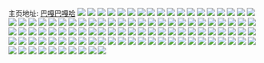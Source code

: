 主页地址: [巴嘎巴嘎哈](https://weibo.com/u/5640908371) 
![](https://wx4.sinaimg.cn/mw2000/0069KFX5ly1h9lse6wva9j31i3204e81.jpg) 
![](https://wx4.sinaimg.cn/mw2000/0069KFX5ly1h9lsecjrcnj32c03401kz.jpg) 
![](https://wx4.sinaimg.cn/mw2000/0069KFX5ly1h9lsee4szmj33402c0qv5.jpg) 
![](https://wx4.sinaimg.cn/mw2000/0069KFX5ly1h9jedgua3aj30wi1yc7wh.jpg) 
![](https://wx4.sinaimg.cn/mw2000/0069KFX5ly1h9f2j3rbxrj31o12807wi.jpg) 
![](https://wx4.sinaimg.cn/mw2000/0069KFX5ly1h9f2j5h3ezj31o0280npd.jpg) 
![](https://wx4.sinaimg.cn/mw2000/0069KFX5ly1h9f2j22jmhj31o0280kjl.jpg) 
![](https://wx4.sinaimg.cn/mw2000/0069KFX5ly1h9b7dipcy3j31i0200npd.jpg) 
![](https://wx4.sinaimg.cn/mw2000/0069KFX5ly1h970y9e4cnj30wi14n12n.jpg) 
![](https://wx4.sinaimg.cn/mw2000/0069KFX5ly1h970ygndyvj30wi14ngu8.jpg) 
![](https://wx4.sinaimg.cn/mw2000/0069KFX5ly1h970ykols1j30wi14ngvb.jpg) 
![](https://wx4.sinaimg.cn/mw2000/0069KFX5ly1h970yse74aj30wi14nn4t.jpg) 
![](https://wx4.sinaimg.cn/mw2000/0069KFX5ly1h927nmhpp0j31o0280b29.jpg) 
![](https://wx4.sinaimg.cn/mw2000/0069KFX5ly1h927nlx9mhj31o0280b29.jpg) 
![](https://wx4.sinaimg.cn/mw2000/0069KFX5ly1h90a8mmnlij31q72aye82.jpg) 
![](https://wx4.sinaimg.cn/mw2000/0069KFX5ly1h90a8nr13fj316o1kwx3b.jpg) 
![](https://wx4.sinaimg.cn/mw2000/0069KFX5ly1h90a8pavgtj31sc2ds16z.jpg) 
![](https://wx4.sinaimg.cn/mw2000/0069KFX5ly1h90a8tzvjqj30u01hc7gb.jpg) 
![](https://wx4.sinaimg.cn/mw2000/0069KFX5ly1h8j6xmfmlkj31sc2ds4qp.jpg) 
![](https://wx4.sinaimg.cn/mw2000/0069KFX5ly1h84ogsv9zej30nl0nlgpf.jpg) 
![](https://wx4.sinaimg.cn/mw2000/0069KFX5ly1h84ogv9685j31o02807wh.jpg) 
![](https://wx4.sinaimg.cn/mw2000/0069KFX5ly1h84ogvpgylj317q1mcwyt.jpg) 
![](https://wx4.sinaimg.cn/mw2000/0069KFX5gy1h7vgatc9avj31400u043a.jpg) 
![](https://wx4.sinaimg.cn/mw2000/0069KFX5ly1h78nrm9gb5j31400u00vy.jpg) 
![](https://wx4.sinaimg.cn/mw2000/0069KFX5ly1h78nrmpz87j31400u07d4.jpg) 
![](https://wx4.sinaimg.cn/mw2000/0069KFX5ly1h78nrlsdxgj30u014041w.jpg) 
![](https://wx4.sinaimg.cn/mw2000/0069KFX5gy1h7858vr400j30u0140do6.jpg) 
![](https://wx4.sinaimg.cn/mw2000/0069KFX5ly1h719vidpdpj31o02804e9.jpg) 
![](https://wx4.sinaimg.cn/mw2000/0069KFX5ly1h719vhva6pj31o0280b29.jpg) 
![](https://wx4.sinaimg.cn/mw2000/0069KFX5ly1h719vkub4wj31kj23ddv3.jpg) 
![](https://wx4.sinaimg.cn/mw2000/0069KFX5ly1h719vm0bigj31ja21qe81.jpg) 
![](https://wx4.sinaimg.cn/mw2000/0069KFX5gy1h6w0tuz4dfj30u01hcake.jpg) 
![](https://wx4.sinaimg.cn/mw2000/0069KFX5gy1h6sj51nzgkj320x20xnp3.jpg) 
![](https://wx4.sinaimg.cn/mw2000/0069KFX5gy1h6sj543pc3j33402c0hdu.jpg) 
![](https://wx4.sinaimg.cn/mw2000/0069KFX5gy1h6majkcar6j31o0280u0x.jpg) 
![](https://wx4.sinaimg.cn/mw2000/0069KFX5gy1h6majlc0djj30k00zkn38.jpg) 
![](https://wx4.sinaimg.cn/mw2000/0069KFX5ly1h6fr6h0agnj31o0280qv5.jpg) 
![](https://wx4.sinaimg.cn/mw2000/0069KFX5ly1h6f6o7vxnbj30u0140gry.jpg) 
![](https://wx4.sinaimg.cn/mw2000/0069KFX5ly1h6d56k9dhaj31o0280wru.jpg) 
![](https://wx4.sinaimg.cn/mw2000/0069KFX5ly1h6d56mesqdj31o02807wi.jpg) 
![](https://wx4.sinaimg.cn/mw2000/0069KFX5ly1h6d56onoftj31o02807wi.jpg) 
![](https://wx4.sinaimg.cn/mw2000/0069KFX5ly1h6bnnv3o8lj30u01syq9o.jpg) 
![](https://wx4.sinaimg.cn/mw2000/0069KFX5ly1h68gnyube9j33402c04qr.jpg) 
![](https://wx4.sinaimg.cn/mw2000/0069KFX5ly1h653hjdzsbj30u0140794.jpg) 
![](https://wx4.sinaimg.cn/mw2000/0069KFX5gy1h5djbpid1yj30u0140ahy.jpg) 
![](https://wx4.sinaimg.cn/mw2000/0069KFX5ly1h5ago1x9eej30u00u0n3l.jpg) 
![](https://wx4.sinaimg.cn/mw2000/0069KFX5ly1h4z6byyd62j31o0280e81.jpg) 
![](https://wx4.sinaimg.cn/mw2000/0069KFX5ly1h4z6c1gm04j32c03404qq.jpg) 
![](https://wx4.sinaimg.cn/mw2000/0069KFX5ly1h4scl2de6xj30wi1ycgyx.jpg) 
![](https://wx4.sinaimg.cn/mw2000/0069KFX5ly1h425sr6fy5j30u0140aha.jpg) 
![](https://wx4.sinaimg.cn/mw2000/0069KFX5ly1h3jlo0faucj32p62354qq.jpg) 
![](https://wx4.sinaimg.cn/mw2000/0069KFX5ly1h3jlo3gvypj33vc2kwx6r.jpg) 
![](https://wx4.sinaimg.cn/mw2000/0069KFX5ly1h3galpagg8j30ri1hhmzk.jpg) 
![](https://wx4.sinaimg.cn/mw2000/0069KFX5gy1h30ocola3hj30wi1yck7f.jpg) 
![](https://wx4.sinaimg.cn/mw2000/0069KFX5gy1h2t2ciqn10j31ix218e81.jpg) 
![](https://wx4.sinaimg.cn/mw2000/0069KFX5ly1h2md13b6tij32c033ze83.jpg) 
![](https://wx4.sinaimg.cn/mw2000/0069KFX5ly1h2md1mcpl5j32c03407wi.jpg) 
![](https://wx4.sinaimg.cn/mw2000/0069KFX5ly1h2md1no5rcj33402c0kjm.jpg) 
![](https://wx4.sinaimg.cn/mw2000/0069KFX5ly1h2md1ooee7j33402c04qq.jpg) 
![](https://wx4.sinaimg.cn/mw2000/0069KFX5ly1h2ie9p2rimj30u0140460.jpg) 
![](https://wx4.sinaimg.cn/mw2000/0069KFX5ly1h2ghfwrxgej30u0140guj.jpg) 
![](https://wx4.sinaimg.cn/mw2000/0069KFX5ly1h2ghfxrrkyj30u0140gwp.jpg) 
![](https://wx4.sinaimg.cn/mw2000/0069KFX5gy1h1lznn5ue3j31410u07be.jpg) 
![](https://wx4.sinaimg.cn/mw2000/0069KFX5gy1h1lznojlt0j31410u0tg8.jpg) 
![](https://wx4.sinaimg.cn/mw2000/0069KFX5gy1h1lznm09mcj30wh0if0ug.jpg) 
![](https://wx4.sinaimg.cn/mw2000/0069KFX5gy1h1gm4bwqycj32801o0b2a.jpg) 
![](https://wx4.sinaimg.cn/mw2000/0069KFX5gy1h1d6tgpq2wj31o0280e81.jpg) 
![](https://wx4.sinaimg.cn/mw2000/0069KFX5gy1h1d6tj36h8j31o02807wh.jpg) 
![](https://wx4.sinaimg.cn/mw2000/0069KFX5gy1h1d6tm1aibj32801o0hdt.jpg) 
![](https://wx4.sinaimg.cn/mw2000/0069KFX5gy1h1bwq9swozj30u0140n3m.jpg) 
![](https://wx4.sinaimg.cn/mw2000/0069KFX5gy1h14obmdjf4j31400u0tgp.jpg) 
![](https://wx4.sinaimg.cn/mw2000/0069KFX5gy1h137mkx2hbj31mc25sqv5.jpg) 
![](https://wx4.sinaimg.cn/mw2000/0069KFX5gy1h137mzy350j33402c0npf.jpg) 
![](https://wx4.sinaimg.cn/mw2000/0069KFX5gy1gxp8avjffsj31o0280u0x.jpg) 
![](https://wx4.sinaimg.cn/mw2000/0069KFX5gy1gxp8b3eaa9j32801o0kjl.jpg) 
![](https://wx4.sinaimg.cn/mw2000/0069KFX5gy1gvzy3s40fdj30u0140duy.jpg) 
![](https://wx4.sinaimg.cn/mw2000/0069KFX5gy1gvbtfbj6rtj62c02c04qq02.jpg) 
![](https://wx4.sinaimg.cn/mw2000/0069KFX5ly1gnv4h1orl8j313v13uh03.jpg) 
![](https://wx4.sinaimg.cn/mw2000/0069KFX5ly1gnv4h2flc7j30ob10hjza.jpg) 
![](https://wx4.sinaimg.cn/mw2000/0069KFX5ly1gnv4h33tovj30w50w5jzi.jpg) 
![](https://wx4.sinaimg.cn/mw2000/0069KFX5ly1gn4v6aol76j30u00u0h7v.jpg) 
![](https://wx4.sinaimg.cn/mw2000/0069KFX5ly1glufvgjlv1j32tc2407wi.jpg) 
![](https://wx4.sinaimg.cn/mw2000/0069KFX5ly1gkesp7gtzzj32402tcqv5.jpg) 
![](https://wx4.sinaimg.cn/mw2000/0069KFX5ly1gkesp9qf3nj32tc2401ky.jpg) 
![](https://wx4.sinaimg.cn/mw2000/0069KFX5ly1gkespe6o8xj33402c0nph.jpg) 
![](https://wx4.sinaimg.cn/mw2000/0069KFX5ly1gkespeyffij30u01400zr.jpg) 
![](https://wx4.sinaimg.cn/mw2000/0069KFX5ly1gkesp677hcj30u00u04gt.jpg) 
![](https://wx4.sinaimg.cn/mw2000/0069KFX5ly1gkespl3x33j32tc240h9o.jpg) 
![](https://wx4.sinaimg.cn/mw2000/0069KFX5ly1gkespffcscj30u00u0djc.jpg) 
![](https://wx4.sinaimg.cn/mw2000/0069KFX5ly1gkespj4dmsj32402tcx6p.jpg) 
![](https://wx4.sinaimg.cn/mw2000/0069KFX5ly1gkespkap40j324023xe81.jpg) 
![](https://wx4.sinaimg.cn/mw2000/0069KFX5ly1gjn0umze25j32402tc4qs.jpg) 
![](https://wx4.sinaimg.cn/mw2000/0069KFX5ly1gjn0uo867oj32402tcqv5.jpg) 
![](https://wx4.sinaimg.cn/mw2000/0069KFX5ly1gjn0upcexnj32402tcqv5.jpg) 
![](https://wx4.sinaimg.cn/mw2000/0069KFX5gy1gjeta7jy8cj33342bce87.jpg) 
![](https://wx4.sinaimg.cn/mw2000/0069KFX5gy1gjeta8uemuj30u00u0qnr.jpg) 
![](https://wx4.sinaimg.cn/mw2000/0069KFX5gy1gjeta9uhiqj30u00u0wzu.jpg) 
![](https://wx4.sinaimg.cn/mw2000/0069KFX5gy1gjetac43a1j32402tcb2a.jpg) 
![](https://wx4.sinaimg.cn/mw2000/0069KFX5gy1gjetaeefuzj32402tchdu.jpg) 
![](https://wx4.sinaimg.cn/mw2000/0069KFX5gy1gjetaghreij32402tce82.jpg) 
![](https://wx4.sinaimg.cn/mw2000/0069KFX5gy1gjetaiwmcmj32tc240hdt.jpg) 
![](https://wx4.sinaimg.cn/mw2000/0069KFX5gy1gjetalfmpdj32tc2401ky.jpg) 
![](https://wx4.sinaimg.cn/mw2000/0069KFX5gy1gjetan40toj32402tchdt.jpg) 
